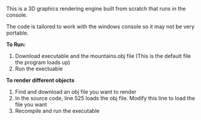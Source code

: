 This is a 3D graphics rendering engine built from scratch that runs in the console.

The code is tailored to work with the windows console so it may not be very portable.

**To Run:**
1. Download executable and the mountains.obj file (This is the default file the program loads up)
2. Run the exectuable

**To render different objects**
1. Find and download an obj file you want to render
2. In the source code, line 525 loads the obj file. Modify this line to load the file you want
3. Recompile and run the executable
